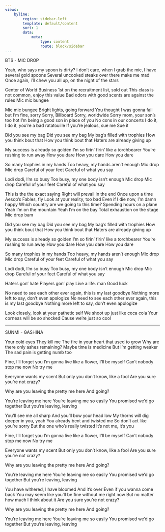 ```yaml
---
views:
    byline:
        region: sidebar-left
        template: default/content
        sort: 1
        data:
            meta:
                type: content
                route: block/sidebar
...
```

BTS - MIC DROP

Yeah, who says my spoon is dirty?
I don’t care, when I grab the mic, I have several gold spoons
Several uncooked steaks over there make me mad
Once again, I’ll chew you all up, on the night of the stars

Center of World Business
1st on the recruitment list, sold out
This class is not common, enjoy this value
Bad odors with good scents are against the rules
Mic mic bungee

Mic mic bungee
Bright lights, going forward
You thought I was gonna fail but I’m fine, sorry
Sorry, Billboard
Sorry, worldwide
Sorry mom, your son’s too hot
I’m being a good son in place of you
No cons in our concerts
I do it, I do it, you’re a bad ratatouille
If you’re jealous, sue me
Sue it

Did you see my bag
Did you see my bag
My bag’s filled with trophies
How you think bout that
How you think bout that
Haters are already giving up

My success is already so golden
I’m so firin’ firin’ like a torchbearer
You’re rushing to run away
How you dare
How you dare
How you dare

So many trophies in my hands
Too heavy, my hands aren’t enough
Mic drop
Mic drop
Careful of your feet
Careful of what you say

Lodi dodi, I’m so busy
Too busy, my one body isn’t enough
Mic drop
Mic drop
Careful of your feet
Careful of what you say

This is the the exact saying
Right will prevail in the end
Once upon a time
Aesop’s Fables, fly
Look at your reality, too bad
Even if I die now, I’m damn happy
Which country are we going to this time?
Spending hours on a plane
Yeah I’m on the mountain
Yeah I’m on the bay
Total exhaustion on the stage
Mic drop bam

Did you see my bag
Did you see my bag
My bag’s filled with trophies
How you think bout that
How you think bout that
Haters are already giving up

My success is already so golden
I’m so firin’ firin’ like a torchbearer
You’re rushing to run away
How you dare
How you dare
How you dare

So many trophies in my hands
Too heavy, my hands aren’t enough
Mic drop
Mic drop
Careful of your feet
Careful of what you say

Lodi dodi, I’m so busy
Too busy, my one body isn’t enough
Mic drop
Mic drop
Careful of your feet
Careful of what you say

Haters gon’ hate
Players gon’ play
Live a life. man
Good luck

No need to see each other ever again, this is my last goodbye
Nothing more left to say, don’t even apologize
No need to see each other ever again, this is my last goodbye
Nothing more left to say, don’t even apologize

Look closely, look at your pathetic self
We shoot up just like coca cola
Your corneas will be so shocked
Cause we’re just so cool

---------------------------------------------------
SUNMI - GASHINA

Your cold eyes
They kill me
The fire in your heart that used to grow
Why are there only ashes remaining?
Maybe time is medicine
But I’m getting weaker
The sad pain
is getting numb too

Fine, I’ll forget you
I’m gonna live like a flower, I’ll be myself
Can’t nobody stop me now
No try me

Everyone wants my scent
But only you don’t know, like a fool
Are you sure you’re not crazy?

Why are you leaving the pretty me here
And going?

You’re leaving me here
You’re leaving me so easily
You promised we’d go together
But you’re leaving, leaving

You’ll see me all sharp
And you’ll bow your head low
My thorns will
dig deeper in you, yeah
You already bent and twisted me
So don’t act like you’re sorry
But the one who’s really twisted
It’s not me, it’s you

Fine, I’ll forget you
I’m gonna live like a flower, I’ll be myself
Can’t nobody stop me now
No try me

Everyone wants my scent
But only you don’t know, like a fool
Are you sure you’re not crazy?

Why are you leaving the pretty me here
And going?

You’re leaving me here
You’re leaving me so easily
You promised we’d go together
But you’re leaving, leaving

You have withered, I have bloomed
And it’s over
Even if you wanna come back
You may seem like you’ll be fine
without me right now
But no matter how much I think about it
Are you sure you’re not crazy?

Why are you leaving the pretty me here
And going?

You’re leaving me here
You’re leaving me so easily
You promised we’d go together
But you’re leaving, leaving
